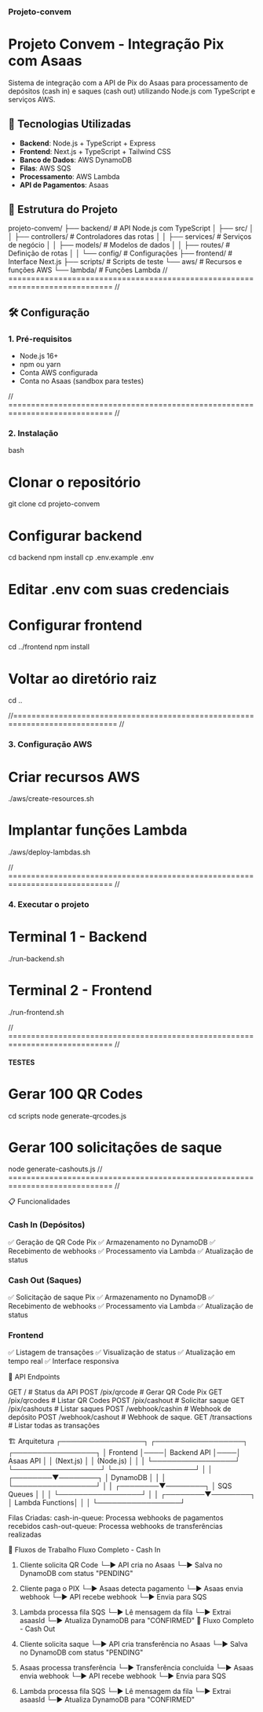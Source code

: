 ### Projeto-convem ###

# Projeto Convem - Integração Pix com Asaas

Sistema de integração com a API de Pix do Asaas para processamento de depósitos (cash in) e saques (cash out) utilizando Node.js com TypeScript e serviços AWS.

## 🚀 Tecnologias Utilizadas

- **Backend**: Node.js + TypeScript + Express
- **Frontend**: Next.js + TypeScript + Tailwind CSS
- **Banco de Dados**: AWS DynamoDB
- **Filas**: AWS SQS
- **Processamento**: AWS Lambda
- **API de Pagamentos**: Asaas

## 📁 Estrutura do Projeto
projeto-convem/
├── backend/              # API Node.js com TypeScript
│   ├── src/
│   │   ├── controllers/  # Controladores das rotas
│   │   ├── services/     # Serviços de negócio
│   │   ├── models/       # Modelos de dados
│   │   ├── routes/       # Definição de rotas
│   │   └── config/       # Configurações
├── frontend/             # Interface Next.js
├── scripts/              # Scripts de teste
└── aws/                  # Recursos e funções AWS
└── lambda/           # Funções Lambda
// ============================================================================= //
## 🛠️ Configuração

### 1. Pré-requisitos

- Node.js 16+
- npm ou yarn
- Conta AWS configurada
- Conta no Asaas (sandbox para testes)

// ============================================================================= //
### 2. Instalação

bash
# Clonar o repositório
git clone <url-do-repositorio>
cd projeto-convem

# Configurar backend
cd backend
npm install
cp .env.example .env
# Editar .env com suas credenciais

# Configurar frontend
cd ../frontend
npm install

# Voltar ao diretório raiz
cd ..

//============================================================================= //
### 3. Configuração AWS
# Criar recursos AWS
./aws/create-resources.sh

# Implantar funções Lambda
./aws/deploy-lambdas.sh

// ============================================================================= //
### 4. Executar o projeto
# Terminal 1 - Backend
./run-backend.sh

# Terminal 2 - Frontend  
./run-frontend.sh

// ============================================================================= //
#### TESTES
# Gerar 100 QR Codes
cd scripts
node generate-qrcodes.js

# Gerar 100 solicitações de saque
node generate-cashouts.js
 // ============================================================================= //

 📋 Funcionalidades
### Cash In (Depósitos)

✅ Geração de QR Code Pix
✅ Armazenamento no DynamoDB
✅ Recebimento de webhooks
✅ Processamento via Lambda
✅ Atualização de status

### Cash Out (Saques)

✅ Solicitação de saque Pix
✅ Armazenamento no DynamoDB
✅ Recebimento de webhooks
✅ Processamento via Lambda
✅ Atualização de status

### Frontend

✅ Listagem de transações
✅ Visualização de status
✅ Atualização em tempo real
✅ Interface responsiva

🔧 API Endpoints
<!-- https://sandbox.asaas.com/api/v3/ -->
GET    /                    # Status da API
POST   /pix/qrcode         # Gerar QR Code Pix
GET    /pix/qrcodes        # Listar QR Codes
POST   /pix/cashout        # Solicitar saque
GET    /pix/cashouts       # Listar saques
POST   /webhook/cashin     # Webhook de depósito
POST   /webhook/cashout    # Webhook de saque.
GET    /transactions       # Listar todas as transações


🏗️ Arquitetura
┌─────────────────┐    ┌──────────────────┐    ┌─────────────────┐
│   Frontend      │────│   Backend API    │────│   Asaas API     │
│   (Next.js)     │    │   (Node.js)      │    │                 │
└─────────────────┘    └──────────────────┘    └─────────────────┘
                                │
                                │
                       ┌────────▼────────┐
                       │   DynamoDB      │
                       │                 │
                       └─────────────────┘
                                │
                                │
                       ┌────────▼────────┐
                       │   SQS Queues    │
                       │                 │
                       └─────────────────┘
                                │
                                │
                       ┌────────▼────────┐
                       │ Lambda Functions│
                       │                 │
                       └─────────────────┘

Filas Criadas:
cash-in-queue: Processa webhooks de pagamentos recebidos
cash-out-queue: Processa webhooks de transferências realizadas

🔄 Fluxos de Trabalho
 Fluxo Completo - Cash In
1. Cliente solicita QR Code
   └─▶ API cria no Asaas
       └─▶ Salva no DynamoDB com status "PENDING"

2. Cliente paga o PIX
   └─▶ Asaas detecta pagamento
       └─▶ Asaas envia webhook
           └─▶ API recebe webhook
               └─▶ Envia para SQS

3. Lambda processa fila SQS
   └─▶ Lê mensagem da fila
       └─▶ Extrai asaasId
           └─▶ Atualiza DynamoDB para "CONFIRMED"
🔄 Fluxo Completo - Cash Out
1. Cliente solicita saque
   └─▶ API cria transferência no Asaas
       └─▶ Salva no DynamoDB com status "PENDING"

2. Asaas processa transferência
   └─▶ Transferência concluída
       └─▶ Asaas envia webhook
           └─▶ API recebe webhook
               └─▶ Envia para SQS

3. Lambda processa fila SQS
   └─▶ Lê mensagem da fila
       └─▶ Extrai asaasId
           └─▶ Atualiza DynamoDB para "CONFIRMED"